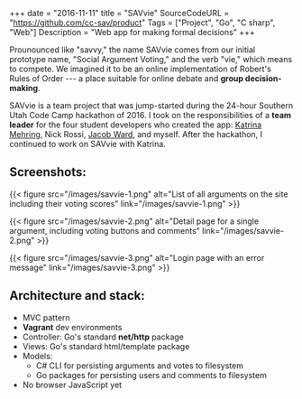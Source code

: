+++
date = "2016-11-11"
title = "SAVvie"
SourceCodeURL = "https://github.com/cc-sav/product"
Tags = ["Project", "Go", "C sharp", "Web"]
Description = "Web app for making formal decisions"
+++

Prounounced like "savvy," the name SAVvie comes from our initial prototype name, "Social Argument Voting," and the verb "vie," which means to compete. We imagined it to be an online implementation of Robert's Rules of Order --- a place suitable for online debate and **group decision-making**.

SAVvie is a team project that was jump-started during the 24-hour Southern Utah Code Camp hackathon of 2016. I took on the responsibilities of a **team leader** for the four student developers who created the app: [Katrina Mehring](https://github.com/ktrinanm), Nick Rossi, [Jacob Ward](http://jacobcward.com/), and myself. After the hackathon, I continued to work on SAVvie with Katrina.

## Screenshots:

{{< figure src="/images/savvie-1.png" alt="List of all arguments on the site including their voting scores" link="/images/savvie-1.png" >}}

{{< figure src="/images/savvie-2.png" alt="Detail page for a single argument, including voting buttons and comments" link="/images/savvie-2.png" >}}

{{< figure src="/images/savvie-3.png" alt="Login page with an error message" link="/images/savvie-3.png" >}}

## Architecture and stack:

- MVC pattern
- **Vagrant** dev environments
- Controller: Go's standard **net/http** package
- Views: Go's standard html/template package
- Models:
    - C# CLI for persisting arguments and votes to filesystem
    - Go packages for persisting users and comments to filesystem
- No browser JavaScript yet